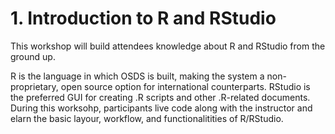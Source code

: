 # 1. Introduction to R and RStudio
This workshop will build attendees knowledge about R and RStudio from the ground up.

R is the language in which OSDS is built, making the system a non-proprietary, open source option for international counterparts. RStudio is the preferred GUI for creating .R scripts and other .R-related documents. During this worksohp, participants live code along with the instructor and elarn the basic layour, workflow, and functionalitities of R/RStudio.

